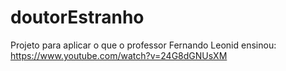 # doutorEstranho
Projeto para aplicar o que o professor Fernando Leonid ensinou: https://www.youtube.com/watch?v=24G8dGNUsXM 

